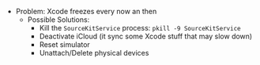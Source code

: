- Problem: Xcode freezes every now an then
    - Possible Solutions:
        - Kill the `SourceKitService` process: `pkill -9 SourceKitService`
        - Deactivate iCloud (it sync some Xcode stuff that may slow down)
        - Reset simulator
        - Unattach/Delete physical devices
